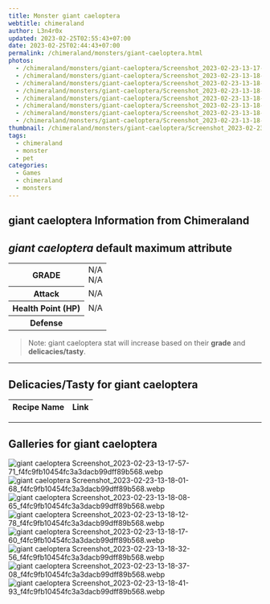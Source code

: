 ```yaml
---
title: Monster giant caeloptera
webtitle: chimeraland
author: L3n4r0x
updated: 2023-02-25T02:55:43+07:00
date: 2023-02-25T02:44:43+07:00
permalink: /chimeraland/monsters/giant-caeloptera.html
photos:
  - /chimeraland/monsters/giant-caeloptera/Screenshot_2023-02-23-13-17-57-71_f4fc9fb10454fc3a3dacb99dff89b568.webp
  - /chimeraland/monsters/giant-caeloptera/Screenshot_2023-02-23-13-18-01-68_f4fc9fb10454fc3a3dacb99dff89b568.webp
  - /chimeraland/monsters/giant-caeloptera/Screenshot_2023-02-23-13-18-08-65_f4fc9fb10454fc3a3dacb99dff89b568.webp
  - /chimeraland/monsters/giant-caeloptera/Screenshot_2023-02-23-13-18-12-78_f4fc9fb10454fc3a3dacb99dff89b568.webp
  - /chimeraland/monsters/giant-caeloptera/Screenshot_2023-02-23-13-18-17-60_f4fc9fb10454fc3a3dacb99dff89b568.webp
  - /chimeraland/monsters/giant-caeloptera/Screenshot_2023-02-23-13-18-32-56_f4fc9fb10454fc3a3dacb99dff89b568.webp
  - /chimeraland/monsters/giant-caeloptera/Screenshot_2023-02-23-13-18-37-08_f4fc9fb10454fc3a3dacb99dff89b568.webp
  - /chimeraland/monsters/giant-caeloptera/Screenshot_2023-02-23-13-18-41-93_f4fc9fb10454fc3a3dacb99dff89b568.webp
thumbnail: /chimeraland/monsters/giant-caeloptera/Screenshot_2023-02-23-13-17-57-71_f4fc9fb10454fc3a3dacb99dff89b568.webp
tags:
  - chimeraland
  - monster
  - pet
categories:
  - Games
  - chimeraland
  - monsters
---
```


<link
  rel="stylesheet"
  href="https://rawcdn.githack.com/dimaslanjaka/Web-Manajemen/870a349/css/bootstrap-5-3-0-alpha3-wrapper.css"
/>
<section id="bootstrap-wrapper">
  <h2>giant caeloptera Information from Chimeraland</h2>
  <h2 id="attribute"><i>giant caeloptera</i> default maximum attribute</h2>
  <div class="row">
    <div class="col mb-2">
      <div class="card bg-dark text-light">
        <div class="card-body">
          <table>
            <tr>
              <th>GRADE</th>
              <td>N/A <br />N/A</td>
            </tr>
            <tr>
              <th>Attack</th>
              <td>N/A</td>
            </tr>
            <tr>
              <th>Health Point (HP)</th>
              <td>N/A</td>
            </tr>
            <tr>
              <th>Defense</th>
              <td></td>
            </tr>
          </table>
        </div>
      </div>
    </div>
  </div>
  <blockquote>
    Note: giant caeloptera stat will increase based on their <b>grade</b> and
    <b>delicacies/tasty</b>.
  </blockquote>
  <hr />
  <h2 id="delicacies">Delicacies/Tasty for giant caeloptera</h2>
  <div class="card">
    <div class="card-body">
      <div class="table-responsive">
        <table class="table table-striped table-dark">
          <thead>
            <tr>
              <th>Recipe Name</th>
              <th>Link</th>
            </tr>
          </thead>
          <tbody></tbody>
        </table>
      </div>
    </div>
  </div>
  <hr />
  <div id="gallery">
    <h2>Galleries for giant caeloptera</h2>
    <div class="row">
      <div class="col-lg-6 col-12">
        <img
          src="https://www.webmanajemen.com/chimeraland/monsters/giant-caeloptera/Screenshot_2023-02-23-13-17-57-71_f4fc9fb10454fc3a3dacb99dff89b568.webp"
          alt="giant caeloptera Screenshot_2023-02-23-13-17-57-71_f4fc9fb10454fc3a3dacb99dff89b568.webp"
        />
      </div>
      <div class="col-lg-6 col-12">
        <img
          src="https://www.webmanajemen.com/chimeraland/monsters/giant-caeloptera/Screenshot_2023-02-23-13-18-01-68_f4fc9fb10454fc3a3dacb99dff89b568.webp"
          alt="giant caeloptera Screenshot_2023-02-23-13-18-01-68_f4fc9fb10454fc3a3dacb99dff89b568.webp"
        />
      </div>
      <div class="col-lg-6 col-12">
        <img
          src="https://www.webmanajemen.com/chimeraland/monsters/giant-caeloptera/Screenshot_2023-02-23-13-18-08-65_f4fc9fb10454fc3a3dacb99dff89b568.webp"
          alt="giant caeloptera Screenshot_2023-02-23-13-18-08-65_f4fc9fb10454fc3a3dacb99dff89b568.webp"
        />
      </div>
      <div class="col-lg-6 col-12">
        <img
          src="https://www.webmanajemen.com/chimeraland/monsters/giant-caeloptera/Screenshot_2023-02-23-13-18-12-78_f4fc9fb10454fc3a3dacb99dff89b568.webp"
          alt="giant caeloptera Screenshot_2023-02-23-13-18-12-78_f4fc9fb10454fc3a3dacb99dff89b568.webp"
        />
      </div>
      <div class="col-lg-6 col-12">
        <img
          src="https://www.webmanajemen.com/chimeraland/monsters/giant-caeloptera/Screenshot_2023-02-23-13-18-17-60_f4fc9fb10454fc3a3dacb99dff89b568.webp"
          alt="giant caeloptera Screenshot_2023-02-23-13-18-17-60_f4fc9fb10454fc3a3dacb99dff89b568.webp"
        />
      </div>
      <div class="col-lg-6 col-12">
        <img
          src="https://www.webmanajemen.com/chimeraland/monsters/giant-caeloptera/Screenshot_2023-02-23-13-18-32-56_f4fc9fb10454fc3a3dacb99dff89b568.webp"
          alt="giant caeloptera Screenshot_2023-02-23-13-18-32-56_f4fc9fb10454fc3a3dacb99dff89b568.webp"
        />
      </div>
      <div class="col-lg-6 col-12">
        <img
          src="https://www.webmanajemen.com/chimeraland/monsters/giant-caeloptera/Screenshot_2023-02-23-13-18-37-08_f4fc9fb10454fc3a3dacb99dff89b568.webp"
          alt="giant caeloptera Screenshot_2023-02-23-13-18-37-08_f4fc9fb10454fc3a3dacb99dff89b568.webp"
        />
      </div>
      <div class="col-lg-6 col-12">
        <img
          src="https://www.webmanajemen.com/chimeraland/monsters/giant-caeloptera/Screenshot_2023-02-23-13-18-41-93_f4fc9fb10454fc3a3dacb99dff89b568.webp"
          alt="giant caeloptera Screenshot_2023-02-23-13-18-41-93_f4fc9fb10454fc3a3dacb99dff89b568.webp"
        />
      </div>
    </div>
  </div>
</section>